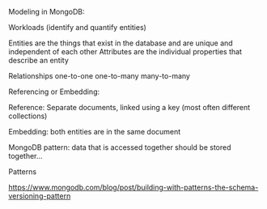Modeling in MongoDB:

Workloads (identify and quantify entities)


Entities are the things that exist in the database and are unique and independent of each other
Attributes are the individual properties that describe an entity

Relationships
one-to-one
one-to-many
many-to-many

Referencing or Embedding:

Reference: Separate documents, linked using a key (most often different collections)

Embedding: both entities are in the same document

MongoDB pattern: data that is accessed together should be stored together...



Patterns

https://www.mongodb.com/blog/post/building-with-patterns-the-schema-versioning-pattern

